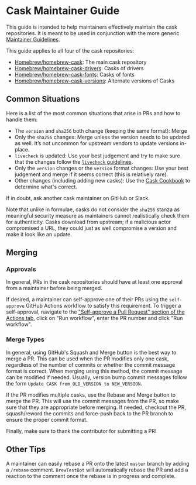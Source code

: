# Cask Maintainer Guide

This guide is intended to help maintainers effectively maintain the cask repositories.
It is meant to be used in conjunction with the more generic [Maintainer Guidelines](Maintainer-Guidelines.md).

This guide applies to all four of the cask repositories:

- [Homebrew/homebrew-cask](https://github.com/Homebrew/homebrew-cask): The main cask repository
- [Homebrew/homebrew-cask-drivers](https://github.com/Homebrew/homebrew-cask-drivers): Casks of drivers
- [Homebrew/homebrew-cask-fonts](https://github.com/Homebrew/homebrew-cask-fonts): Casks of fonts
- [Homebrew/homebrew-cask-versions](https://github.com/Homebrew/homebrew-cask-versions): Alternate versions of Casks

## Common Situations

Here is a list of the most common situations that arise in PRs and how to handle them:

- The `version` and `sha256` both change (keeping the same format): Merge
- Only the `sha256` changes: Merge unless the version needs to be updated as well.
  It’s not uncommon for upstream vendors to update versions in-place.
- `livecheck` is updated: Use your best judgement and try to make sure that the changes
  follow the [`livecheck` guidelines](Brew-Livecheck.md).
- Only the `version` changes or the `version` format changes: Use your best judgement and
  merge if it seems correct (this is relatively rare).
- Other changes (including adding new casks): Use the [Cask Cookbook](Cask-Cookbook.md) to determine what's correct.

If in doubt, ask another cask maintainer on GitHub or Slack.

Note that unlike in formulae, casks do not consider the `sha256` stanza as meaningful security measure as maintainers cannot realistically check them for authenticity. Casks download from upstream; if a malicious actor compromised a URL, they could just as well compromise a version and make it look like an update.

## Merging

### Approvals

In general, PRs in the cask repositories should have at least one approval from a maintainer
before being merged.

If desired, a maintainer can self-approve one of their PRs using the
`self-approve` GitHub Actions workflow to satisfy this requirement. To trigger a self-approval, navigate to the
["Self-approve a Pull Request" section of the Actions tab](https://github.com/Homebrew/homebrew-cask/actions/workflows/self-approve.yml),
click on "Run workflow", enter the PR number and click "Run workflow".

### Merge Types

In general, using GitHub's Squash and Merge button is the best way to merge a PR. This can be used when
the PR modifies only one cask, regardless of the number of commits or whether the commit message
format is correct. When merging using this method, the commit message can be modified if needed.
Usually, version bump commit messages follow the form `Update CASK from OLD_VERSION to NEW_VERSION`.

If the PR modifies multiple casks, use the Rebase and Merge button to merge the PR. This will use the
commit messages from the PR, so make sure that they are appropriate before merging. If needed,
checkout the PR, squash/reword the commits and force-push back to the PR branch to ensure the proper commit format.

Finally, make sure to thank the contributor for submitting a PR!

## Other Tips

A maintainer can easily rebase a PR onto the latest `master` branch by adding a `/rebase` comment.
`BrewTestBot` will automatically rebase the PR and add a reaction to
the comment once the rebase is in progress and complete.
